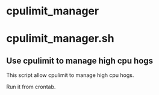 # cpulimit_manager
# cpulimit_manager.sh
>>
## Use cpulimit to manage high cpu hogs
>>
This  script allow cpulimit to manage high cpu hogs.
>>
Run it from crontab.

